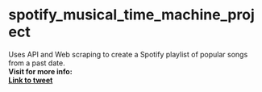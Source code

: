 # spotify_musical_time_machine_project <br>
Uses API and Web scraping to create a Spotify playlist of popular songs from a past date. <br>
<strong>Visit for more info: <strong> <br>
<a href="https://twitter.com/imksprateek/status/1680635956762931201?s=20">Link to tweet</a>
